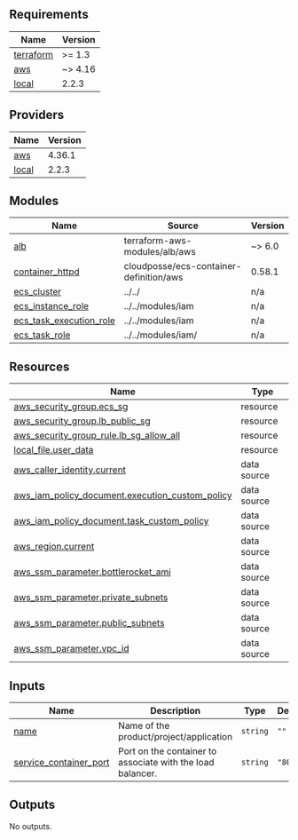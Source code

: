 <!-- BEGINNING OF PRE-COMMIT-TERRAFORM DOCS HOOK -->
## Requirements

| Name | Version |
|------|---------|
| <a name="requirement_terraform"></a> [terraform](#requirement\_terraform) | >= 1.3 |
| <a name="requirement_aws"></a> [aws](#requirement\_aws) | ~> 4.16 |
| <a name="requirement_local"></a> [local](#requirement\_local) | 2.2.3 |

## Providers

| Name | Version |
|------|---------|
| <a name="provider_aws"></a> [aws](#provider\_aws) | 4.36.1 |
| <a name="provider_local"></a> [local](#provider\_local) | 2.2.3 |

## Modules

| Name | Source | Version |
|------|--------|---------|
| <a name="module_alb"></a> [alb](#module\_alb) | terraform-aws-modules/alb/aws | ~> 6.0 |
| <a name="module_container_httpd"></a> [container\_httpd](#module\_container\_httpd) | cloudposse/ecs-container-definition/aws | 0.58.1 |
| <a name="module_ecs_cluster"></a> [ecs\_cluster](#module\_ecs\_cluster) | ../../ | n/a |
| <a name="module_ecs_instance_role"></a> [ecs\_instance\_role](#module\_ecs\_instance\_role) | ../../modules/iam | n/a |
| <a name="module_ecs_task_execution_role"></a> [ecs\_task\_execution\_role](#module\_ecs\_task\_execution\_role) | ../../modules/iam | n/a |
| <a name="module_ecs_task_role"></a> [ecs\_task\_role](#module\_ecs\_task\_role) | ../../modules/iam/ | n/a |

## Resources

| Name | Type |
|------|------|
| [aws_security_group.ecs_sg](https://registry.terraform.io/providers/hashicorp/aws/latest/docs/resources/security_group) | resource |
| [aws_security_group.lb_public_sg](https://registry.terraform.io/providers/hashicorp/aws/latest/docs/resources/security_group) | resource |
| [aws_security_group_rule.lb_sg_allow_all](https://registry.terraform.io/providers/hashicorp/aws/latest/docs/resources/security_group_rule) | resource |
| [local_file.user_data](https://registry.terraform.io/providers/hashicorp/local/2.2.3/docs/resources/file) | resource |
| [aws_caller_identity.current](https://registry.terraform.io/providers/hashicorp/aws/latest/docs/data-sources/caller_identity) | data source |
| [aws_iam_policy_document.execution_custom_policy](https://registry.terraform.io/providers/hashicorp/aws/latest/docs/data-sources/iam_policy_document) | data source |
| [aws_iam_policy_document.task_custom_policy](https://registry.terraform.io/providers/hashicorp/aws/latest/docs/data-sources/iam_policy_document) | data source |
| [aws_region.current](https://registry.terraform.io/providers/hashicorp/aws/latest/docs/data-sources/region) | data source |
| [aws_ssm_parameter.bottlerocket_ami](https://registry.terraform.io/providers/hashicorp/aws/latest/docs/data-sources/ssm_parameter) | data source |
| [aws_ssm_parameter.private_subnets](https://registry.terraform.io/providers/hashicorp/aws/latest/docs/data-sources/ssm_parameter) | data source |
| [aws_ssm_parameter.public_subnets](https://registry.terraform.io/providers/hashicorp/aws/latest/docs/data-sources/ssm_parameter) | data source |
| [aws_ssm_parameter.vpc_id](https://registry.terraform.io/providers/hashicorp/aws/latest/docs/data-sources/ssm_parameter) | data source |

## Inputs

| Name | Description | Type | Default | Required |
|------|-------------|------|---------|:--------:|
| <a name="input_name"></a> [name](#input\_name) | Name of the product/project/application | `string` | `""` | no |
| <a name="input_service_container_port"></a> [service\_container\_port](#input\_service\_container\_port) | Port on the container to associate with the load balancer. | `string` | `"80"` | no |

## Outputs

No outputs.
<!-- END OF PRE-COMMIT-TERRAFORM DOCS HOOK -->
